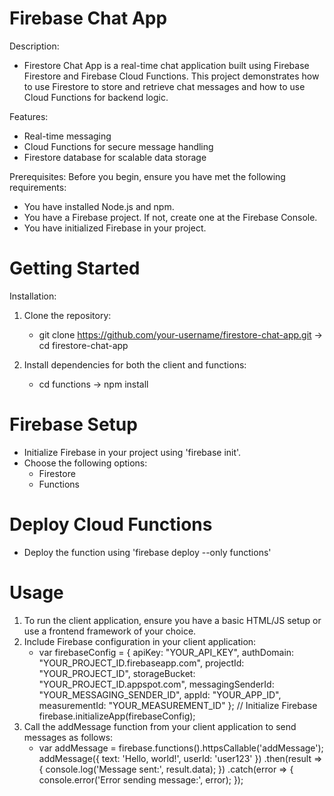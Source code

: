 # Firebase Chat App
Description:
- Firestore Chat App is a real-time chat application built using Firebase Firestore and Firebase Cloud Functions. This project demonstrates how to use Firestore to store and retrieve chat messages and how to use Cloud Functions for backend logic.

Features:
- Real-time messaging
- Cloud Functions for secure message handling
- Firestore database for scalable data storage

Prerequisites:
Before you begin, ensure you have met the following requirements:

- You have installed Node.js and npm.
- You have a Firebase project. If not, create one at the Firebase Console.
- You have initialized Firebase in your project.

# Getting Started
Installation: 
1. Clone the repository:
   - git clone https://github.com/your-username/firestore-chat-app.git -> cd firestore-chat-app
     
2. Install dependencies for both the client and functions:
   - cd functions -> npm install

# Firebase Setup
- Initialize Firebase in your project using 'firebase init'.
- Choose the following options:
  - Firestore
  - Functions

# Deploy Cloud Functions
- Deploy the function using 'firebase deploy --only functions'

# Usage
1. To run the client application, ensure you have a basic HTML/JS setup or use a frontend framework of your choice.
2. Include Firebase configuration in your client application:
   - var firebaseConfig = {
  apiKey: "YOUR_API_KEY",
  authDomain: "YOUR_PROJECT_ID.firebaseapp.com",
  projectId: "YOUR_PROJECT_ID",
  storageBucket: "YOUR_PROJECT_ID.appspot.com",
  messagingSenderId: "YOUR_MESSAGING_SENDER_ID",
  appId: "YOUR_APP_ID",
  measurementId: "YOUR_MEASUREMENT_ID"
};
// Initialize Firebase
firebase.initializeApp(firebaseConfig);
3. Call the addMessage function from your client application to send messages as follows:
   - var addMessage = firebase.functions().httpsCallable('addMessage');
addMessage({ text: 'Hello, world!', userId: 'user123' })
  .then(result => {
    console.log('Message sent:', result.data);
  })
  .catch(error => {
    console.error('Error sending message:', error);
  });




